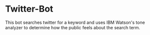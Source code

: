 # Twitter-Bot
This bot searches twitter for a keyword and uses IBM Watson's tone analyzer to determine how the public feels about the search term.
